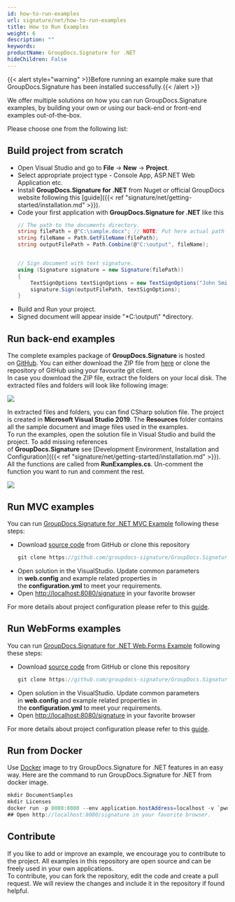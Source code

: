 ```yaml
---
id: how-to-run-examples
url: signature/net/how-to-run-examples
title: How to Run Examples
weight: 6
description: ""
keywords: 
productName: GroupDocs.Signature for .NET
hideChildren: False
---
```

{{< alert style="warning" >}}Before running an example make sure that GroupDocs.Signature has been installed successfully.{{< /alert >}}

We offer multiple solutions on how you can run GroupDocs.Signature examples, by building your own or using our back-end or front-end examples out-of-the-box.

Please choose one from the following list:

## Build project from scratch
*   Open Visual Studio and go to **File** -> **New** -> **Project**.
*   Select appropriate project type - Console App, ASP.NET Web Application etc.
*   Install **GroupDocs.Signature for .NET** from Nuget or official GroupDocs website following this [guide]({{< ref "signature/net/getting-started/installation.md" >}}).
*   Code your first application with **GroupDocs.Signature for .NET** like this    
    ```csharp
    // The path to the documents directory.
    string filePath = @"C:\sample.docx"; // NOTE: Put here actual path for your document
    string fileName = Path.GetFileName(filePath);
    string outputFilePath = Path.Combine(@"C:\output", fileName);
    
    
    // Sign document with text signature.
    using (Signature signature = new Signature(filePath))
    {
    	TextSignOptions textSignOptions = new TextSignOptions("John Smith");
    	signature.Sign(outputFilePath, textSignOptions);
    }
    ```    
*   Build and Run your project. 
*   Signed document will appear inside "*C:\\output\\" *directory.

## Run back-end examples

The complete examples package of **GroupDocs.Signature** is hosted on [GitHub](https://github.com/groupdocs-signature/GroupDocs.Signature-for-.NET). You can either download the ZIP file from [here](https://github.com/groupdocs-signature/GroupDocs.Signature-for-.NET/archive/master.zip) or clone the repository of GitHub using your favourite git client.  
In case you download the ZIP file, extract the folders on your local disk. The extracted files and folders will look like following image:

![](signature/net/images/how-to-run-examples.png)

In extracted files and folders, you can find CSharp solution file. The project is created in **Microsoft Visual Studio 2019**. The **Resources** folder contains all the sample document and image files used in the examples.  
To run the examples, open the solution file in Visual Studio and build the project. To add missing references of **GroupDocs.Signature** see [Development Environment, Installation and Configuration]({{< ref "signature/net/getting-started/installation.md" >}}). All the functions are called from **RunExamples.cs**.
Un-comment the function you want to run and comment the rest.

![](signature/net/images/how-to-run-examples_1.png)

## Run MVC examples

You can run [GroupDocs.Signature for .NET MVC Example](https://github.com/groupdocs-signature/GroupDocs.Signature-for-.NET-MVC) following these steps:

*   Download [source code](https://github.com/groupdocs-signature/GroupDocs.https://github.com/groupdocs-signature/GroupDocs.Signature-for-.NET-MVC-for-.NET-MVC/archive/master.zip) from GitHub or clone this repository    
    ```csharp
    git clone https://github.com/groupdocs-signature/GroupDocs.Signature-for-.NET-MVC
    ```    
*   Open solution in the VisualStudio. Update common parameters in **web.config** and example related properties in the **configuration.yml** to meet your requirements.
*   Open [http://localhost:8080/signature](http://localhost:8080/signature) in your favorite browser

For more details about project configuration please refer to this [guide](https://github.com/groupdocs-signature/GroupDocs.Signature-for-.NET-MVC#configuration).

## Run WebForms examples

You can run [GroupDocs.Signature for .NET Web.Forms Example](https://github.com/groupdocs-signature/GroupDocs.Signature-for-.NET-WebForms) following these steps:

*   Download [source code](https://github.com/groupdocs-signature/GroupDocs.Signature-for-.NET-WebForms/archive/master.zip) from GitHub or clone this repository    
    ```csharp
    git clone https://github.com/groupdocs-signature/GroupDocs.Signature-for-.NET-WebForms
    ```    
*   Open solution in the VisualStudio. Update common parameters in **web.config** and example related properties in the **configuration.yml** to meet your requirements.
*   Open [http://localhost:8080/signature](http://localhost:8080/signature) in your favorite browser

For more details about project configuration please refer to this [guide](https://github.com/groupdocs-signature/GroupDocs.Signature-for-.NET-WebForms#configuration).

## Run from Docker

Use [Docker](https://www.docker.com/) image to try GroupDocs.Signature for .NET features in an easy way. Here are the command to run GroupDocs.Signature for .NET from docker image.

```csharp
mkdir DocumentSamples
mkdir Licenses
docker run -p 8080:8080 --env application.hostAddress=localhost -v `pwd`/DocumentSamples:/home/groupdocs/app/DocumentSamples -v `pwd`/Licenses:/home/groupdocs/app/Licenses groupdocs/signature
## Open http://localhost:8080/signature in your favorite browser.
```

## Contribute

If you like to add or improve an example, we encourage you to contribute to the project. All examples in this repository are open source and can be freely used in your own applications.  
To contribute, you can fork the repository, edit the code and create a pull request. We will review the changes and include it in the repository if found helpful.
